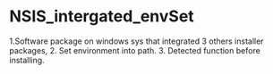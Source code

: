 # NSIS_intergated_envSet
1.Software package on windows sys that integrated 3 others installer packages, 
2. Set environment into path. 
3. Detected function before installing.
